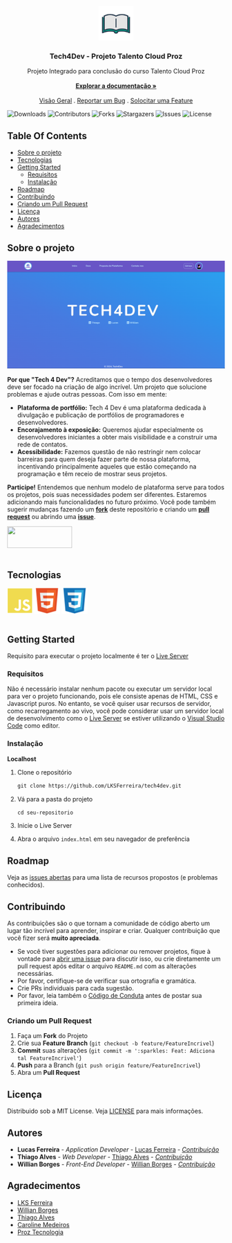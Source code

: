 <br/>
<p align="center">
  <a href="https://github.com/LKSFerreira/tech4dev">
    <img src="https://raw.githubusercontent.com/LKSFerreira/tech4dev/main/assets/study_icon.png" alt="Logo" width="80" height="80">
  </a>

  <h3 align="center">Tech4Dev - Projeto Talento Cloud Proz</h3>

  <p align="center">
    Projeto Integrado para conclusão do curso Talento Cloud Proz
    <br/>
    <br/>
    <a href="https://github.com/LKSFerreira/tech4dev"><strong>Explorar a documentação »</strong></a>
    <br/>
    <br/>
    <a href="https://github.com/LKSFerreira/tech4dev">Visão Geral</a>
    .
    <a href="https://github.com/LKSFerreira/tech4dev/issues">Reportar um Bug</a>
    .
    <a href="https://github.com/LKSFerreira/tech4dev/issues">Solocitar uma Feature</a>
  </p>
</p>

![Downloads](https://img.shields.io/github/downloads/LKSFerreira/tech4dev/total) ![Contributors](https://img.shields.io/github/contributors/LKSFerreira/tech4dev?color=dark-green) ![Forks](https://img.shields.io/github/forks/LKSFerreira/tech4dev?style=social) ![Stargazers](https://img.shields.io/github/stars/LKSFerreira/tech4dev?style=social) ![Issues](https://img.shields.io/github/issues/LKSFerreira/tech4dev) ![License](https://img.shields.io/github/license/LKSFerreira/tech4dev)

## Table Of Contents

- [Sobre o projeto](#sobre-o-projeto)
- [Tecnologias](#tecnologias)
- [Getting Started](#getting-started)
  - [Requisitos](#requisitos)
  - [Instalação](#instalação)
- [Roadmap](#roadmap)
- [Contribuindo](#contribuindo)
- [Criando um Pull Request](#criando-um-pull-request)
- [Licença](#licença)
- [Autores](#autores)
- [Agradecimentos](#agradecimentos)

## Sobre o projeto

[![Screen Shot](https://raw.githubusercontent.com/LKSFerreira/tech4dev/main/assets/home.png)](https://lksferreira.github.io/tech4dev)

**Por que "Tech 4 Dev"?**
Acreditamos que o tempo dos desenvolvedores deve ser focado na criação de algo incrível. Um projeto que solucione problemas e ajude outras pessoas. Com isso em mente:

- **Plataforma de portfólio:** Tech 4 Dev é uma plataforma dedicada à divulgação e publicação de portfólios de programadores e desenvolvedores.
- **Encorajamento à exposição:** Queremos ajudar especialmente os desenvolvedores iniciantes a obter mais visibilidade e a construir uma rede de contatos.
- **Acessibilidade:** Fazemos questão de não restringir nem colocar barreiras para quem deseja fazer parte de nossa plataforma, incentivando principalmente aqueles que estão começando na programação e têm receio de mostrar seus projetos.

**Participe!**
Entendemos que nenhum modelo de plataforma serve para todos os projetos, pois suas necessidades podem ser diferentes. Estaremos adicionando mais funcionalidades no futuro próximo. Você pode também sugerir mudanças fazendo um [**fork**](https://github.com/LKSFerreira/tech4dev/fork) deste repositório e criando um [**pull request**](https://github.com/LKSFerreira/tech4dev/pulls) ou abrindo uma [**issue**](https://github.com/LKSFerreira/tech4dev/issues/new/choose).

<a href="https://github.com/LKSFerreira/tech4dev/issues/new?assignees=&labels=feature&projects=&template=profile-feature.md&title=Adicione+meu+portf%C3%B3lio+-+%5BSEU_NOME_AQUI%5D" target="_blank">
    <img src="https://portalacustica.info/wp-content/uploads/2017/09/Inscreva-se.png" width="150" height="50">
</a>
<br><br>

## Tecnologias

<div style="display: inline_block"><br\>
  <img align="center" alt="icone representando JavaScript" height="58" width="58" src="https://raw.githubusercontent.com/devicons/devicon/master/icons/javascript/javascript-plain.svg">
  <img align="center" alt="icone representando HTML" height="60" width="60" src="https://raw.githubusercontent.com/devicons/devicon/master/icons/html5/html5-original.svg">
  <img align="center" alt="icone representando CSS" height="60" width="60" src="https://raw.githubusercontent.com/devicons/devicon/6910f0503efdd315c8f9b858234310c06e04d9c0/icons/css3/css3-original.svg">
</div>
<br>

## Getting Started

Requisito para executar o projeto localmente é ter o [Live Server](https://marketplace.visualstudio.com/items?itemName=ritwickdey.LiveServer)

### Requisitos

Não é necessário instalar nenhum pacote ou executar um servidor local para ver o projeto funcionando, pois ele consiste apenas de HTML, CSS e Javascript puros. No entanto, se você quiser usar recursos de servidor, como recarregamento ao vivo, você pode considerar usar um servidor local de desenvolvimento como o [Live Server](https://marketplace.visualstudio.com/items?itemName=ritwickdey.LiveServer) se estiver utilizando o [Visual Studio Code](https://code.visualstudio.com/) como editor.

### Instalação

**Localhost**

1. Clone o repositório
   ```md
   git clone https://github.com/LKSFerreira/tech4dev.git
   ```
2. Vá para a pasta do projeto
   ```md
   cd seu-repositorio
   ```
3. Inicie o Live Server

4. Abra o arquivo `index.html` em seu navegador de preferência

## Roadmap

Veja as [issues abertas](https://github.com/LKSFerreira/tech4dev/issues) para uma lista de recursos propostos (e problemas conhecidos).

## Contribuindo

As contribuições são o que tornam a comunidade de código aberto um lugar tão incrível para aprender, inspirar e criar. Qualquer contribuição que você fizer será **muito apreciada**.

- Se você tiver sugestões para adicionar ou remover projetos, fique à vontade para [abrir uma issue](https://github.com/LKSFerreira/tech4dev/issues/new) para discutir isso, ou crie diretamente um pull request após editar o arquivo `README.md` com as alterações necessárias.
- Por favor, certifique-se de verificar sua ortografia e gramática.
- Crie PRs individuais para cada sugestão.
- Por favor, leia também o [Código de Conduta](https://github.com/LKSFerreira/tech4dev/blob/main/CODE_OF_CONDUCT.md) antes de postar sua primeira ideia.

### Criando um Pull Request

1. Faça um **Fork** do Projeto
2. Crie sua **Feature Branch** (`git checkout -b feature/FeatureIncrivel`)
3. **Commit** suas alterações (`git commit -m ':sparkles: Feat: Adiciona tal FeatureIncrivel'`)
4. **Push** para a Branch (`git push origin feature/FeatureIncrivel`)
5. Abra um **Pull Request**

## Licença

Distribuido sob a MIT License. Veja [LICENSE](https://github.com/LKSFerreira/tech4dev/blob/main/LICENSE.md) para mais informações.

## Autores

- **Lucas Ferreira** - _Application Developer_ - [Lucas Ferreira](https://github.com/LKSFerreira/) - _[Contribuição](https://github.com/LKSFerreira/tech4dev/commits/main/?author=LKSFerreira)_
- **Thiago Alves** - _Web Developer_ - [Thiago Alves](https://github.com/th-alves) - _[Contribuição](https://github.com/LKSFerreira/tech4dev/commits/main/?author=th-alves)_
- **Willian Borges** - _Front-End Developer_ - [Willian Borges](https://github.com/WBorges1984) - _[Contribuição](https://github.com/LKSFerreira/tech4dev/commits/main/?author=WBorges1984)_

## Agradecimentos

- [LKS Ferreira](https://github.com/LKSFerreira)
- [Willian Borges](https://github.com/WBorges1984)
- [Thiago Alves](https://github.com/th-alves)
- [Caroline Medeiros](https://github.com/caroline-medeiros)
- [Proz Tecnologia](https://pages.prozeducacao.com.br/proz-tecnologia)
